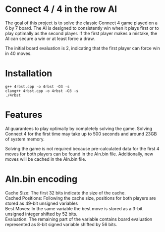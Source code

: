 # Connect 4 / 4 in the row AI

The goal of this project is to solve the classic Connect 4 game played on a 6 by 7 board. The AI is designed to consistently win when it plays first or to play optimally as the second player. If the first player makes a mistake, the AI can secure a win or at least force a draw.

The initial board evaluation is 2, indicating that the first player can force win in 40 moves.

# Installation

```g++ 4rbst.cpp -o 4rbst -O3 -s```<br>
```clang++ 4rbst.cpp -o 4rbst -O3 -s```<br>
```./4rbst```

# Features

AI guarantees to play optimally by completely solving the game. Solving Connect 4 for the first time may take up to 500 seconds and around 23GB of system memory. 

Solving the game is not required because pre-calculated data for the first 4 moves for both players can be found in the AIn.bin file. Additionally, new moves will be cached in the AIn.bin file.

# AIn.bin encoding

Cache Size: The first 32 bits indicate the size of the cache.<br>
Cached Positions: Following the cache size, positions for both players are stored as 49-bit unsigned variables <br>
Best Moves: In the same variable the best move is stored as a 3-bit unsigned integer shifted by 52 bits.<br>
Evaluation: The remaining part of the variable contains board evaluation represented as 8-bit signed variable shifted by 56 bits.<br>
